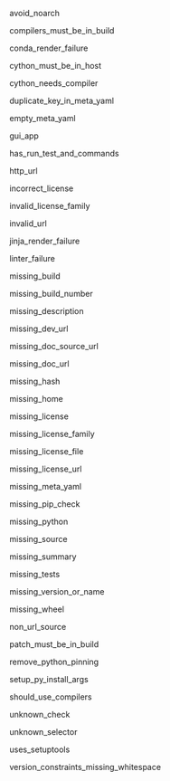 avoid\_noarch

compilers\_must\_be\_in\_build

conda\_render\_failure

cython\_must\_be\_in\_host

cython\_needs\_compiler

duplicate\_key\_in\_meta\_yaml

empty\_meta\_yaml

gui\_app

has\_run\_test\_and\_commands

http\_url

incorrect\_license

invalid\_license\_family

invalid\_url

jinja\_render\_failure

linter\_failure

missing\_build

missing\_build\_number

missing\_description

missing\_dev\_url

missing\_doc\_source\_url

missing\_doc\_url

missing\_hash

missing\_home

missing\_license

missing\_license\_family

missing\_license\_file

missing\_license\_url

missing\_meta\_yaml

missing\_pip\_check

missing\_python

missing\_source

missing\_summary

missing\_tests

missing\_version\_or\_name

missing\_wheel

non\_url\_source

patch\_must\_be\_in\_build

remove\_python\_pinning

setup\_py\_install\_args

should\_use\_compilers

unknown\_check

unknown\_selector

uses\_setuptools

version\_constraints\_missing\_whitespace
